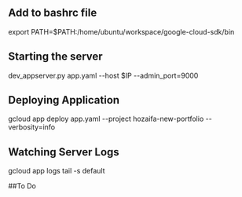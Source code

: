 ## Add to bashrc file
export PATH=$PATH:/home/ubuntu/workspace/google-cloud-sdk/bin

## Starting the server
dev_appserver.py app.yaml --host $IP --admin_port=9000

## Deploying Application 
gcloud app deploy app.yaml --project hozaifa-new-portfolio --verbosity=info

## Watching Server Logs
gcloud app logs tail -s default

##To Do

